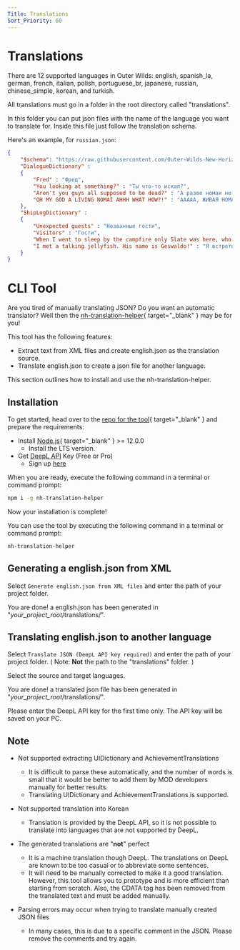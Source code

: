 ```yaml
---
Title: Translations
Sort_Priority: 60
---
```


# Translations

There are 12 supported languages in Outer Wilds: english, spanish_la, german, french, italian, polish, portuguese_br, japanese, russian, chinese_simple, korean, and turkish.

All translations must go in a folder in the root directory called "translations".

In this folder you can put json files with the name of the language you want to translate for. Inside this file just follow the translation schema.

Here's an example, for `russian.json`:

```json
{
    "$schema": "https://raw.githubusercontent.com/Outer-Wilds-New-Horizons/new-horizons/main/NewHorizons/Schemas/translation_schema.json",
    "DialogueDictionary" :
    {
        "Fred" : "Фред",
        "You looking at something?" : "Ты что-то искал?",
        "Aren't you guys all supposed to be dead?" : "А разве номаи не вымерли?",
        "OH MY GOD A LIVING NOMAI AHHH WHAT HOW?!" : "ААААА, ЖИВАЯ НОМАИ?!"
    },
    "ShipLogDictionary" :
    {
        "Unexpected guests" : "Незванные гости",
        "Visitors" : "Гости",
        "When I went to sleep by the campfire only Slate was here, who are these characters?" : "Когда я ложился спать у костра здесь был только Сланец. Кто все остальные?",
        "I met a talking jellyfish. His name is Geswaldo!" : "Я встретил говорящую медузу. Его зовут Гесвальдо!"
    }
}
```

# CLI Tool

Are you tired of manually translating JSON? Do you want an automatic translator? Well then the [nh-translation-helper](https://www.npmjs.com/package/nh-translation-helper){ target="_blank" } may be for you!

This tool has the following features:

- Extract text from XML files and create english.json as the translation source.
- Translate english.json to create a json file for another language.

This section outlines how to install and use the nh-translation-helper.

## Installation

To get started, head over to the [repo for the tool](https://github.com/96-38/nh-translation-helper){ target="_blank" } and prepare the requirements:

- Install [Node.js](https://nodejs.org/){ target="_blank" } >= 12.0.0
    - Install the LTS version.
- Get [DeepL API](https://www.deepl.com/docs-api) Key (Free or Pro)
    - Sign up [here](https://www.deepl.com/pro#developer)

When you are ready, execute the following command in a terminal or command prompt:

```bash
npm i -g nh-translation-helper
```

Now your installation is complete!

You can use the tool by executing the following command in a terminal or command prompt:

```bash
nh-translation-helper
```

## Generating a english.json from XML

Select `Generate english.json from XML files` and enter the path of your project folder.

You are done! a english.json has been generated in "*your_project_root*/translations/".

## Translating english.json to another language

Select `Translate JSON (DeepL API key required)` and enter the path of your project folder. ( Note: **Not** the path to the "translations" folder. )

Select the source and target languages.

You are done! a translated json file has been generated in "*your_project_root*/translations/".

Please enter the DeepL API key for the first time only. The API key will be saved on your PC.

## Note

- Not supported extracting UIDictionary and AchievementTranslations
    - It is difficult to parse these automatically, and the number of words is small that it would be better to add them by MOD developers manually for better results.
    - Translating UIDictionary and AchievementTranslations is supported.

- Not supported translation into Korean
    - Translation is provided by the DeepL API, so it is not possible to translate into languages that are not supported by DeepL.

- The generated translations are "**not**" perfect
    - It is a machine translation though DeepL. The translations on DeepL are known to be too casual or to abbreviate some sentences.
    - It will need to be manually corrected to make it a good translation. However, this tool allows you to prototype and is more efficient than starting from scratch. Also, the CDATA tag has been removed from the translated text and must be added manually.

- Parsing errors may occur when trying to translate manually created JSON files
    - In many cases, this is due to a specific comment in the JSON. Please remove the comments and try again.
